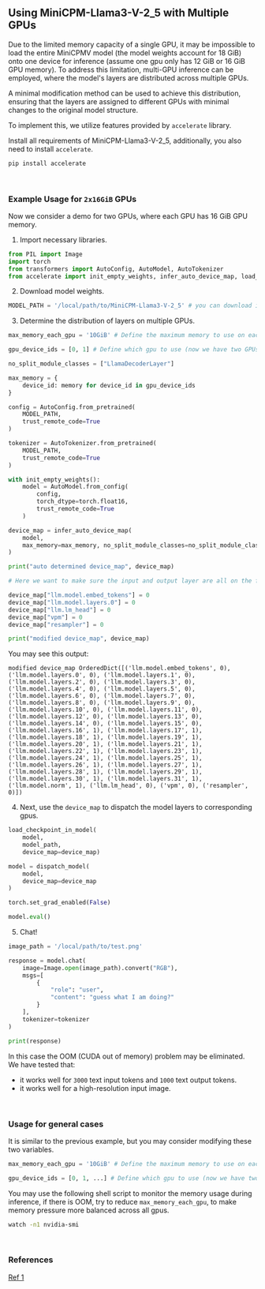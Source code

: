 ## Using MiniCPM-Llama3-V-2_5 with Multiple GPUs

Due to the limited memory capacity of a single GPU, it may be impossible to load the entire MiniCPMV model (the model weights account for 18 GiB) onto one device for inference (assume one gpu only has 12 GiB or 16 GiB GPU memory). To address this limitation, multi-GPU inference can be employed, where the model's layers are distributed across multiple GPUs.

A minimal modification method can be used to achieve this distribution, ensuring that the layers are assigned to different GPUs with minimal changes to the original model structure.

To implement this, we utilize features provided by `accelerate` library. 

Install all requirements of MiniCPM-Llama3-V-2_5, additionally, you also need to install `accelerate`.

```bash
pip install accelerate
```

<br/>

### Example Usage for `2x16GiB` GPUs

Now we consider a demo for two GPUs, where each GPU has 16 GiB GPU memory.

1. Import necessary libraries.

```python
from PIL import Image
import torch
from transformers import AutoConfig, AutoModel, AutoTokenizer
from accelerate import init_empty_weights, infer_auto_device_map, load_checkpoint_in_model, dispatch_model
```

2. Download model weights.

```python
MODEL_PATH = '/local/path/to/MiniCPM-Llama3-V-2_5' # you can download in advance or use `openbmb/MiniCPM-Llama3-V-2_5`
```

3. Determine the distribution of layers on multiple GPUs. 

```python
max_memory_each_gpu = '10GiB' # Define the maximum memory to use on each gpu, here we suggest using a balanced value, because the weight is not everything, the intermediate activation value also uses GPU memory (10GiB < 16GiB)

gpu_device_ids = [0, 1] # Define which gpu to use (now we have two GPUs, each has 16GiB memory)

no_split_module_classes = ["LlamaDecoderLayer"]

max_memory = {
    device_id: memory for device_id in gpu_device_ids
}

config = AutoConfig.from_pretrained(
    MODEL_PATH, 
    trust_remote_code=True
)

tokenizer = AutoTokenizer.from_pretrained(
    MODEL_PATH, 
    trust_remote_code=True
)

with init_empty_weights():
    model = AutoModel.from_config(
        config, 
        torch_dtype=torch.float16, 
        trust_remote_code=True
    )

device_map = infer_auto_device_map(
    model,
    max_memory=max_memory, no_split_module_classes=no_split_module_classes
)

print("auto determined device_map", device_map)

# Here we want to make sure the input and output layer are all on the first gpu to avoid any modifications to original inference script.

device_map["llm.model.embed_tokens"] = 0
device_map["llm.model.layers.0"] = 0
device_map["llm.lm_head"] = 0
device_map["vpm"] = 0
device_map["resampler"] = 0

print("modified device_map", device_map)

```

You may see this output:

```
modified device_map OrderedDict([('llm.model.embed_tokens', 0), ('llm.model.layers.0', 0), ('llm.model.layers.1', 0), ('llm.model.layers.2', 0), ('llm.model.layers.3', 0), ('llm.model.layers.4', 0), ('llm.model.layers.5', 0), ('llm.model.layers.6', 0), ('llm.model.layers.7', 0), ('llm.model.layers.8', 0), ('llm.model.layers.9', 0), ('llm.model.layers.10', 0), ('llm.model.layers.11', 0), ('llm.model.layers.12', 0), ('llm.model.layers.13', 0), ('llm.model.layers.14', 0), ('llm.model.layers.15', 0), ('llm.model.layers.16', 1), ('llm.model.layers.17', 1), ('llm.model.layers.18', 1), ('llm.model.layers.19', 1), ('llm.model.layers.20', 1), ('llm.model.layers.21', 1), ('llm.model.layers.22', 1), ('llm.model.layers.23', 1), ('llm.model.layers.24', 1), ('llm.model.layers.25', 1), ('llm.model.layers.26', 1), ('llm.model.layers.27', 1), ('llm.model.layers.28', 1), ('llm.model.layers.29', 1), ('llm.model.layers.30', 1), ('llm.model.layers.31', 1), ('llm.model.norm', 1), ('llm.lm_head', 0), ('vpm', 0), ('resampler', 0)])
```

4. Next, use the `device_map` to dispatch the model layers to corresponding gpus.

```python
load_checkpoint_in_model(
    model, 
    model_path, 
    device_map=device_map)

model = dispatch_model(
    model, 
    device_map=device_map
)

torch.set_grad_enabled(False)

model.eval()
```



5. Chat!

```python
image_path = '/local/path/to/test.png'

response = model.chat(
    image=Image.open(image_path).convert("RGB"),
    msgs=[
        {
            "role": "user",
            "content": "guess what I am doing?"
        }
    ],
    tokenizer=tokenizer
)

print(response)
```

In this case the OOM (CUDA out of memory) problem may be eliminated. We have tested that:

- it works well for `3000` text input tokens and `1000` text output tokens.
- it works well for a high-resolution input image.

<br/>

### Usage for general cases

It is similar to the previous example, but you may consider modifying these two variables.

```python
max_memory_each_gpu = '10GiB' # Define the maximum memory to use on each gpu, here we suggest using a balanced value, because the weight is not everything, the intermediate activation value also uses GPU memory (10GiB < 16GiB)

gpu_device_ids = [0, 1, ...] # Define which gpu to use (now we have two GPUs, each has 16GiB memory)
```

You may use the following shell script to monitor the memory usage during inference, if there is OOM, try to reduce `max_memory_each_gpu`, to make memory pressure more balanced across all gpus.

```bash
watch -n1 nvidia-smi
```

<br/>


### References

[Ref 1](https://zhuanlan.zhihu.com/p/639850033)

